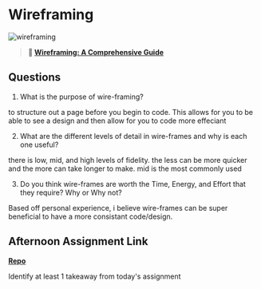 # Wireframing

![wireframing](https://bcw.blob.core.windows.net/public/img/courses/2293087935019893)

> **📖 [Wireframing: A Comprehensive Guide](https://codeworksacademy.com/fs-student-guide/resources/wk1/06-Wireframing)**

## Questions

1. What is the purpose of wire-framing? 

to structure out a page before you begin to code. This allows for you to be able to see a design and then allow for you to code more effeciant 

2. What are the different levels of detail in wire-frames and why is each one useful?

there is low, mid, and high levels of fidelity. the less can be more quicker and the more can take longer to make. mid is the most commonly used

3. Do you think wire-frames are worth the Time, Energy, and Effort that they require? Why or Why not?

Based off personal experience, i believe wire-frames can be super beneficial to have a more consistant code/design. 

## Afternoon Assignment Link

**[Repo](https://github.com/AndrewLaRue/clonesitepartner)**

Identify at least 1 takeaway from today's assignment
